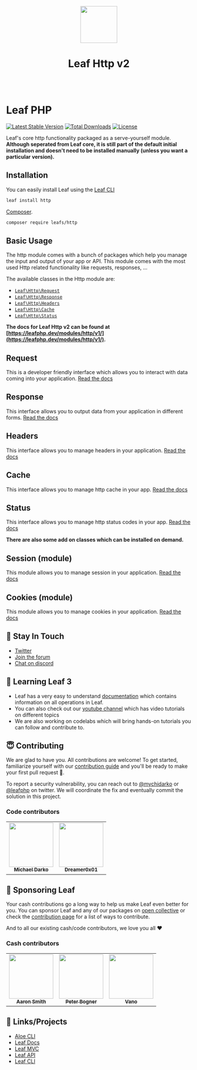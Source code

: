 <!-- markdownlint-disable no-inline-html -->
<p align="center">
  <br><br>
  <img src="https://leafphp.netlify.app/assets/img/leaf3-logo.png" height="100"/>
  <h1 align="center">Leaf Http v2</h1>
  <br><br>
</p>

# Leaf PHP

[![Latest Stable Version](https://poser.pugx.org/leafs/http/v/stable)](https://packagist.org/packages/leafs/http)
[![Total Downloads](https://poser.pugx.org/leafs/http/downloads)](https://packagist.org/packages/leafs/http)
[![License](https://poser.pugx.org/leafs/http/license)](https://packagist.org/packages/leafs/http)

Leaf's core http functionality packaged as a serve-yourself module. **Although seperated from Leaf core, it is still part of the default initial installation and doesn't need to be installed manually (unless you want a particular version).**

## Installation

You can easily install Leaf using the [Leaf CLI](https://cli.leafphp.dev)

```sh
leaf install http
```

[Composer](https://getcomposer.org/).

```bash
composer require leafs/http
```

## Basic Usage

The http module comes with a bunch of packages which help you manage the input and output of your app or API. This module comes with the most used Http related functionality like requests, responses, ...

The available classes in the Http module are:

- [`Leaf\Http\Request`](https://leafphp.dev/modules/http/request)
- [`Leaf\Http\Response`](https://leafphp.dev/modules/http/response)
- [`Leaf\Http\Headers`](https://leafphp.dev/modules/http/headers)
- [`Leaf\Http\Cache`](https://leafphp.dev/modules/http/cache)
- [`Leaf\Http\Status`](https://leafphp.dev/modules/http/status)

**The docs for Leaf Http v2 can be found at [https://leafphp.dev/modules/http/v1/](https://leafphp.dev/modules/http/v1/).**

## Request

This is a developer friendly interface which allows you to interact with data coming into your application. [Read the docs](https://leafphp.dev/modules/http/request)

## Response

This interface allows you to output data from your application in different forms. [Read the docs](https://leafphp.dev/modules/http/response)

## Headers

This interface allows you to manage headers in your application. [Read the docs](https://leafphp.dev/modules/http/headers)

## Cache

This interface allows you to manage http cache in your app. [Read the docs](https://leafphp.dev/modules/http/cache)

## Status

This interface allows you to manage http status codes in your app. [Read the docs](https://leafphp.dev/modules/http/status)

**There are also some add on classes which can be installed on demand.**

## Session (module)

This module allows you to manage session in your application. [Read the docs](/modules/session/)

## Cookies (module)

This module allows you to manage cookies in your application. [Read the docs](/modules/cookies)

## 💬 Stay In Touch

- [Twitter](https://twitter.com/leafphp)
- [Join the forum](https://github.com/leafsphp/leaf/discussions/37)
- [Chat on discord](https://discord.com/invite/Pkrm9NJPE3)

## 📓 Learning Leaf 3

- Leaf has a very easy to understand [documentation](https://leafphp.dev) which contains information on all operations in Leaf.
- You can also check out our [youtube channel](https://www.youtube.com/channel/UCllE-GsYy10RkxBUK0HIffw) which has video tutorials on different topics
- We are also working on codelabs which will bring hands-on tutorials you can follow and contribute to.

## 😇 Contributing

We are glad to have you. All contributions are welcome! To get started, familiarize yourself with our [contribution guide](https://leafphp.dev/community/contributing.html) and you'll be ready to make your first pull request 🚀.

To report a security vulnerability, you can reach out to [@mychidarko](https://twitter.com/mychidarko) or [@leafphp](https://twitter.com/leafphp) on twitter. We will coordinate the fix and eventually commit the solution in this project.

### Code contributors

<table>
	<tr>
		<td align="center">
			<a href="https://github.com/mychidarko">
				<img src="https://avatars.githubusercontent.com/u/26604242?v=4" width="120px" alt=""/>
				<br />
				<sub>
					<b>Michael Darko</b>
				</sub>
			</a>
		</td>
    <td align="center">
			<a href="https://github.com/Dreamer0x01">
				<img src="https://avatars.githubusercontent.com/u/12978365?v=4" width="120px" alt=""/>
				<br />
				<sub>
					<b>Dreamer0x01</b>
				</sub>
			</a>
		</td>
	</tr>
</table>

## 🤩 Sponsoring Leaf

Your cash contributions go a long way to help us make Leaf even better for you. You can sponsor Leaf and any of our packages on [open collective](https://opencollective.com/leaf) or check the [contribution page](https://leafphp.dev/support/) for a list of ways to contribute.

And to all our existing cash/code contributors, we love you all ❤️

### Cash contributors

<table>
	<tr>
		<td align="center">
			<a href="https://opencollective.com/aaron-smith3">
				<img src="https://images.opencollective.com/aaron-smith3/08ee620/avatar/256.png" width="120px" alt=""/>
				<br />
				<sub><b>Aaron Smith</b></sub>
			</a>
		</td>
		<td align="center">
			<a href="https://opencollective.com/peter-bogner">
				<img src="https://images.opencollective.com/peter-bogner/avatar/256.png" width="120px" alt=""/>
				<br />
				<sub><b>Peter Bogner</b></sub>
			</a>
		</td>
		<td align="center">
			<a href="#">
				<img src="https://images.opencollective.com/guest-32634fda/avatar.png" width="120px" alt=""/>
				<br />
				<sub><b>Vano</b></sub>
			</a>
		</td>
	</tr>
</table>

## 🤯 Links/Projects

- [Aloe CLI](https://leafphp.dev/aloe-cli/)
- [Leaf Docs](https://leafphp.dev)
- [Leaf MVC](https://mvc.leafphp.dev)
- [Leaf API](https://api.leafphp.dev)
- [Leaf CLI](https://cli.leafphp.dev)
